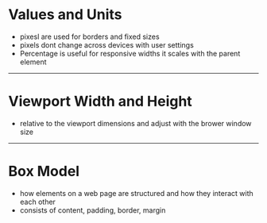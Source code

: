 # Values and Units
- pixesl are used for borders and fixed sizes
- pixels dont change across devices with user settings
- Percentage is useful for responsive widths it scales with the parent element
---
# Viewport Width and Height
- relative to the viewport dimensions and adjust with the brower window size
---
# Box Model
- how elements on a web page are structured and how they interact with each other
- consists of content, padding, border, margin